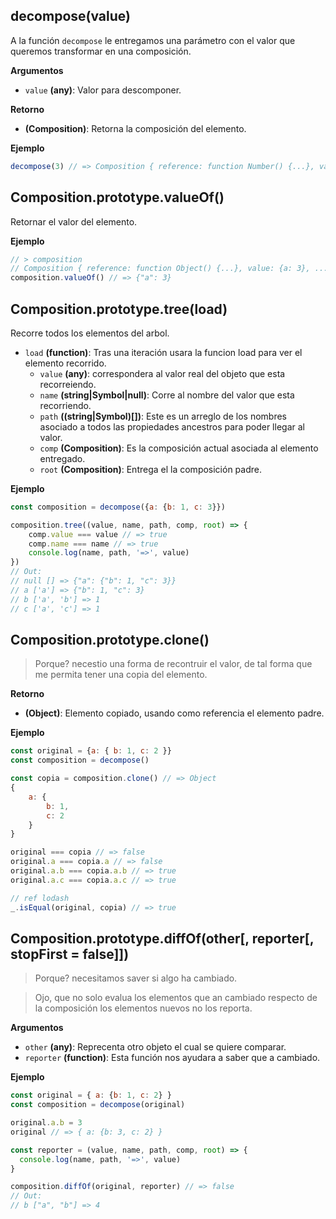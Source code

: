 ## decompose(value)
A la función `decompose` le entregamos una parámetro con el valor que queremos
transformar en una composición.

**Argumentos**

* `value` **(any)**: Valor para descomponer.

**Retorno**

* **(Composition)**: Retorna la composición del elemento.

**Ejemplo**

```javascript
decompose(3) // => Composition { reference: function Number() {...}, value: 3 }
```


## Composition.prototype.valueOf()
Retornar el valor del elemento.

**Ejemplo**

```javascript
// > composition
// Composition { reference: function Object() {...}, value: {a: 3}, ... }
composition.valueOf() // => {"a": 3}
```


## Composition.prototype.tree(load)
Recorre todos los elementos del arbol.

* `load` **(function)**: Tras una iteración usara la funcion load para ver el elemento recorrido.
    - `value` **(any)**: correspondera al valor real del objeto que esta recorreiendo.
    - `name` **(string|Symbol|null)**: Corre al nombre del valor que esta recorriendo.
    - `path` **((string|Symbol)[])**: Este es un arreglo de los nombres asociado a todos las propiedades ancestros para poder llegar al valor.
    - `comp` **(Composition)**: Es la composición actual asociada al elemento entregado.
    - `root` **(Composition)**: Entrega el la composición padre.

**Ejemplo**

```javascript
const composition = decompose({a: {b: 1, c: 3}})

composition.tree((value, name, path, comp, root) => {
    comp.value === value // => true
    comp.name === name // => true
    console.log(name, path, '=>', value)
})
// Out:
// null [] => {"a": {"b": 1, "c": 3}}
// a ['a'] => {"b": 1, "c": 3}
// b ['a', 'b'] => 1
// c ['a', 'c'] => 1
```

## Composition.prototype.clone()
> Porque? necestio una forma de recontruir el valor, de tal forma que me permita tener una copia del elemento.

**Retorno**

* **(Object)**: Elemento copiado, usando como referencia el elemento padre.

**Ejemplo**

```javascript
const original = {a: { b: 1, c: 2 }}
const composition = decompose()

const copia = composition.clone() // => Object
{
    a: {
        b: 1,
        c: 2
    }
}

original === copia // => false
original.a === copia.a // => false
original.a.b === copia.a.b // => true
original.a.c === copia.a.c // => true

// ref lodash
_.isEqual(original, copia) // => true
```

## Composition.prototype.diffOf(other[, reporter[, stopFirst = false]])
> Porque? necesitamos saver si algo ha cambiado.

> Ojo, que no solo evalua los elementos que an cambiado respecto de la composición los elementos nuevos no los reporta.

**Argumentos**

* `other` **(any)**: Reprecenta otro objeto el cual se quiere comparar.
* `reporter` **(function)**: Esta función nos ayudara a saber que a cambiado.

**Ejemplo**

```javascript
const original = { a: {b: 1, c: 2} }
const composition = decompose(original)

original.a.b = 3
original // => { a: {b: 3, c: 2} }

const reporter = (value, name, path, comp, root) => {
  console.log(name, path, '=>', value)
}

composition.diffOf(original, reporter) // => false
// Out:
// b ["a", "b"] => 4
```

